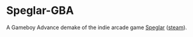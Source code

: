 # Speglar-GBA

A Gameboy Advance demake of the indie arcade game [Speglar](https://dexterminator.itch.io/speglar) ([steam](https://store.steampowered.com/app/2772890/Speglar/)).